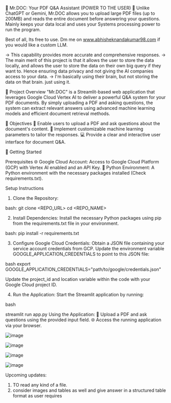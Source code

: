 📄 Mr.DOC: Your PDF Q&A Assistant (POWER TO THE USER)
🎉 Unlike ChatGPT or Gemini, Mr.DOC allows you to upload large PDF files (up to 200MB) and reads the entire document before answering your questions. Mainly keeps your data local and uses your Systems processing power to run the program. 

Best of all, Its free to use. Dm me on www.abhisheknandakumar98.com if you would like a custom LLM. 

-> This capability provides more accurate and comprehensive responses.
-> The main merit of this project is that it allows the user to store the data locally, and allows the user to store the data on their own big query if they want to. Hence ensuring data privacy and not giving the AI companies access to your data. 
-> I'm basically using their brain, but not storing the data on that brain. just using it. 

🌟 Project Overview
"Mr.DOC" is a Streamlit-based web application that leverages Google Cloud Vertex AI to deliver a powerful Q&A system for your PDF documents. By simply uploading a PDF and asking questions, the system can extract relevant answers using advanced machine learning models and efficient document retrieval methods.

🎯 Objectives
📝 Enable users to upload a PDF and ask questions about the document's content.
🔧 Implement customizable machine learning parameters to tailor the responses.
💻 Provide a clear and interactive user interface for document Q&A.

🚀 Getting Started

Prerequisites
🌐 Google Cloud Account: Access to Google Cloud Platform (GCP) with Vertex AI enabled and an API Key.
🐍 Python Environment: A Python environment with the necessary packages installed (Check requirements.txt).

Setup Instructions
1. Clone the Repository:

bash:
git clone <REPO_URL>
cd <REPO_NAME>

2. Install Dependencies:
Install the necessary Python packages using pip from the requirements.txt file in your environment. 

bash: 
pip install -r requirements.txt

3. Configure Google Cloud Credentials:
Obtain a JSON file containing your service account credentials from GCP.
Update the environment variable GOOGLE_APPLICATION_CREDENTIALS to point to this JSON file:

bash
export GOOGLE_APPLICATION_CREDENTIALS="path/to/google/credentials.json"

Update the project_id and location variable within the code with your Google Cloud project ID.

4. Run the Application:
Start the Streamlit application by running:

bash

streamlit run app.py
Using the Application:
📂 Upload a PDF and ask questions using the provided input field.
🌐 Access the running application via your browser.

![image](https://github.com/Abhishekn1947/PDF_BOT/assets/134388969/d18dd665-391e-4c26-8c42-6f6dca611a98)

![image](https://github.com/Abhishekn1947/PDF_BOT/assets/134388969/0804d070-5dc4-4bc3-b506-7a9fb84533ff)

![image](https://github.com/Abhishekn1947/PDF_BOT/assets/134388969/55fec803-4c29-4449-b45b-583690266dde)

![image](https://github.com/Abhishekn1947/PDF_BOT/assets/134388969/a61cffea-ede7-4962-91bc-cf208b0690db)

Upcoming updates: 
1) TO read any kind of a file.
2) consider images and tables as well and give answer in a structured table format as user requires 
